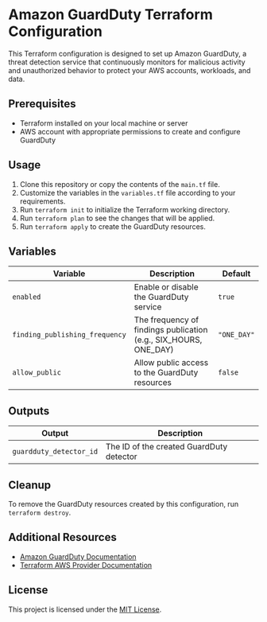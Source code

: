 # Amazon GuardDuty Terraform Configuration

This Terraform configuration is designed to set up Amazon GuardDuty, a threat detection service that continuously monitors for malicious activity and unauthorized behavior to protect your AWS accounts, workloads, and data.

## Prerequisites

- Terraform installed on your local machine or server
- AWS account with appropriate permissions to create and configure GuardDuty

## Usage

1. Clone this repository or copy the contents of the `main.tf` file.
2. Customize the variables in the `variables.tf` file according to your requirements.
3. Run `terraform init` to initialize the Terraform working directory.
4. Run `terraform plan` to see the changes that will be applied.
5. Run `terraform apply` to create the GuardDuty resources.

## Variables

| Variable | Description | Default |
|----------|-------------|---------|
| `enabled` | Enable or disable the GuardDuty service | `true` |
| `finding_publishing_frequency` | The frequency of findings publication (e.g., SIX_HOURS, ONE_DAY) | `"ONE_DAY"` |
| `allow_public` | Allow public access to the GuardDuty resources | `false` |

## Outputs

| Output | Description |
|--------|-------------|
| `guardduty_detector_id` | The ID of the created GuardDuty detector |

## Cleanup

To remove the GuardDuty resources created by this configuration, run `terraform destroy`.

## Additional Resources

- [Amazon GuardDuty Documentation](https://docs.aws.amazon.com/guardduty/latest/ug/what-is-guardduty.html)
- [Terraform AWS Provider Documentation](https://registry.terraform.io/providers/hashicorp/aws/latest/docs)

## License

This project is licensed under the [MIT License](LICENSE).